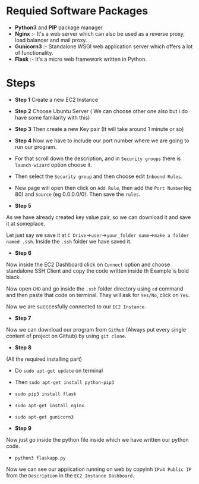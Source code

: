 # Requied Software Packages

- **Python3** and **PIP** package manager
- **Nginx** :- It's a web server which can also be used as a reverse proxy, load balancer and mail proxy.
- **Gunicorn3** :- Standalone WSGI web application server which offers a lot of functionality.
- **Flask** :- It's a micro web framework written in Python.

# Steps

- **Step 1** 
 Create a new EC2 Instance
- **Step 2** 
Choose Ubuntu Server ( We can choose other one also but i do have some familarity with this)
- **Step 3** 
Then create a new Key pair (It will take around 1 minute or so)
- **Step 4**
Now we have to include our port number where we are going to run our program.

- For that scroll down the description, and in `Security groups` there is `launch-wizard` option choose it.

- Then select the `Security group` and then choose edit `Inbound Rules`.

- New page will open then click on `Add Rule`, then add the `Port Number`(eg 80) and `Source` (eg 0.0.0.0/0). Then save the `rules`.

- **Step 5**

As we have already created key value pair, so  we can download it and save it at someplace. 

Let just say we save it at `C Drive`->`user`->`your_folder name`->`make a folder named .ssh`. Inside the `.ssh` folder we have saved it.

- **Step 6**

Now inside the EC2 Dashboard click on `Connect` option and choose standalone SSH Client and copy the code written inside th Example is bold black.

Now open `CMD` and go inside the `.ssh` folder directory using `cd` command and then paste that code on terminal.  They will ask for `Yes/No`, click on `Yes`.

Now we are succcesfully connected to our `EC2 Instance`.
- **Step 7**

Now we can download our program from `Github` (Always put every single content of project on Github) by using `git clone`.

- **Step 8**

(All the required installing part)

- Do `sudo apt-get update` on terminal
- Then `sudo apt-get install python-pip3`
- `sudo pip3 install flask`
- `sudo apt-get install nginx`
- `sudo apt-get gunicorn3`

- **Step 9**

Now just go inside the python file inside which we have written our python code.

- `python3 flaskapp.py`

Now we can see our application running on web by copyinh `IPv4 Public IP` from the `Description` in the `EC2 Instance Dashboard`.

<!-- - `pip install --user -r requirements.txt` -->




